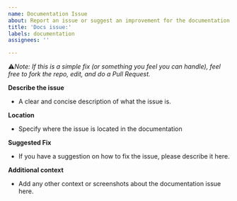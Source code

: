 ```yaml
---
name: Documentation Issue
about: Report an issue or suggest an improvement for the documentation
title: 'Docs issue:'
labels: documentation
assignees: ''

---
```


⚠️*Note: If this is a simple fix (or something you feel you can handle), feel free to fork the repo, edit, and do a Pull Request.*

**Describe the issue**
- A clear and concise description of what the issue is.

**Location**
- Specify where the issue is located in the documentation

**Suggested Fix**
- If you have a suggestion on how to fix the issue, please describe it here.

**Additional context**
- Add any other context or screenshots about the documentation issue here.
